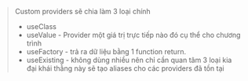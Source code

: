 > Custom providers sẽ chia làm 3 loại chính
> * useClass
> * useValue - Provider một giá trị trực tiếp nào đó cụ thể cho chương trình
> * useFactory - trả ra dữ liệu bằng 1 function return.
> * useExisting - không dùng nhiều nên chỉ cần quan tâm 3 loại kia đại khái thằng này sẽ tạo aliases cho các providers đã tồn tại